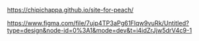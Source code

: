 https://chipichappa.github.io/site-for-peach/

https://www.figma.com/file/7ujp4TP3aPg61Flqw9vuRk/Untitled?type=design&node-id=0%3A1&mode=dev&t=i4idZrJjw5drV4c9-1
